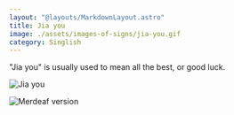 ```yaml
---
layout: "@layouts/MarkdownLayout.astro"
title: Jia you
image: ./assets/images-of-signs/jia-you.gif
category: Singlish
---
```


"Jia you" is usually used to mean all the best, or good luck.

![Jia you](@signs/jia-you.gif)

![Merdeaf version](@signs/merdeaf-jia-you.png)
